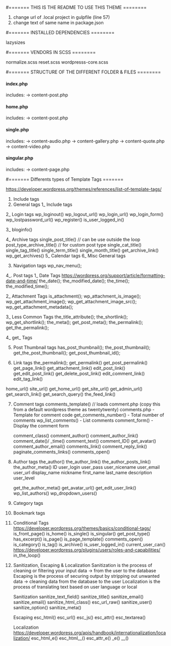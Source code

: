 #======= THIS IS THE README TO USE THIS THEME ========

1. change url of .local project in gulpfile (line 57)
2. change text of same name in package.json

#======= INSTALLED DEPENDENCIES ========

lazysizes

#======= VENDORS IN SCSS ========

normalize.scss
reset.scss
wordpresss-core.scss

#======= STRUCTURE OF THE DIFFERENT FOLDER & FILES  ========

#### index.php
includes:
-> content-post.php

#### home.php

includes:
-> content-post.php

#### single.php

includes:
-> content-audio.php
-> content-gallery.php
-> content-quote.php
-> content-video.php

#### singular.php

includes:
-> content-page.php


#======= Differents types of Template Tags =======

https://developer.wordpress.org/themes/references/list-of-template-tags/


1. Include tags
2. General tags
 1_ Include tags

 2_ Login tags
    wp_loginout()
    wp_logout_url()
    wp_login_url()
    wp_login_form()
    wp_lostpassword_url()
    wp_register()
    is_user_logged_in()

 3_ bloginfo()

 4_ Archive tags
    single_post_title() // can be use outside the loop
    post_type_archive_title() // for custom post type
    single_cat_title()
    single_tag_title()
    single_term_title()
    single_month_title()
    get_archive_link()
    wp_get_archives()
 5_ Calendar tags
 6_ Misc General tags

3. Navigation tags
    wp_nav_menu();

4_. Post tags
 1_ Date Tags
    https://wordpress.org/support/article/formatting-date-and-time/
    the_date();
    the_modified_date();
    the_time();
    the_modified_time();

 2_ Attachment Tags
   is_attachment();
   wp_attachment_is_image();
   wp_get_attachment_image();
   wp_get_attachment_image_src();
   wp_get_attachment_metadata();


 3_ Less Common Tags
   the_title_attribute();
   the_shortlink();
   wp_get_shortlink();
   the_meta();
   get_post_meta();
   the_permalink();
   get_the_permalink();

 4_ get_ Tags

5. Post Thumbnail tags
 has_post_thumbnail();
 the_post_thumbnail();
 get_the_post_thumbnail();
 get_post_thumbnail_id();


6. Link tags
 the_permalink();
 get_permalink()
 get_post_permalink()
 get_page_link()
 get_attachment_link()
 edit_post_link()
 get_edit_post_link()
 get_delete_post_link()
 edit_comment_link()
 edit_tag_link()

 home_url()
 site_url()
 get_home_url()
 get_site_url()
 get_admin_url()
 get_search_link()
 get_search_query()
 the_feed_link()


7. Comment tags
    comments_template() // loads comment.php (copy this from a default wordpress theme as twentytwenty)
    comments.php - Template for comment code
    get_comments_number() - Total number of comments
    wp_list_comments() - List comments
    comment_form() - Display the comment form

    comment_class()
    comment_author()
    comment_author_link()
    comment_date()/ _time()
    comment_text()
    comment_ID()
    get_avatar()
    comment_author_email()
    comments_link()
    comment_reply_link()
    paginate_comments_links()
    comments_open()

8. Author tags
    the_author()
    the_author_link()
    the_author_posts_link()
    the_author_meta()
        ID
        user_login
        user_pass
        user_nicename
        user_email
        user_url
        display_name
        nickname
        first_name
        last_name
        description
        user_level

    get_the_author_meta()
    get_avatar_url()
    get_edit_user_link()
    wp_list_authors()
    wp_dropdown_users()

9. Category tags
10. Bookmark tags
11. Conditional Tags
    https://developer.wordpress.org/themes/basics/conditional-tags/
    is_front_page()
    is_home()
    is_single()
    is_singular()
    get_post_type()
    has_excerpt()
    is_page()
    is_page_template()
    comments_open()
    is_category()
    is_tag()
    is_archive()
    is_user_logged_in()
    current_user_can()
        https://developer.wordpress.org/plugins/users/roles-and-capabilities/
    in_the_loop()

12. Sanitization, Escaping & Localization
    Sanitization is the process of cleaning or filtering your input data
    -> from the user to the database
    Escaping is the process of securing output by stripping out unwanted data
    -> cleaning data from the database to the user
    Localization is the process of translating text based on user language or local

    Sanitization
        sanitize_text_field()
        sanitize_title()
        sanitize_email()
        sanitize_email()
        sanitize_html_class()
        esc_url_raw()
        sanitize_user()
        sanitize_option()
        sanitize_meta()

    Escaping
        esc_html()
        esc_url()
        esc_js()
        esc_attr()
        esc_textarea()

    Localization
        https://developer.wordpress.org/apis/handbook/internationalization/localization/
        esc_html_e()
        esc_html__()
        esc_attr_e()
        _e()
        __()




